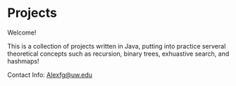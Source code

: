 # Projects

Welcome!

This is a collection of projects written in Java, putting into practice serveral theoretical concepts such as recursion, binary trees, exhuastive search, and hashmaps!

Contact Info: Alexfg@uw.edu
